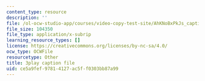 ```yaml
---
content_type: resource
description: ''
file: /ol-ocw-studio-app/courses/video-copy-test-site/AhKNoBxPkJs_captions.vtt
file_size: 104350
file_type: application/x-subrip
learning_resource_types: []
license: https://creativecommons.org/licenses/by-nc-sa/4.0/
ocw_type: OCWFile
resourcetype: Other
title: 3play caption file
uid: ce5a9fef-9781-4127-ac5f-f0303bb87a99
---
```

